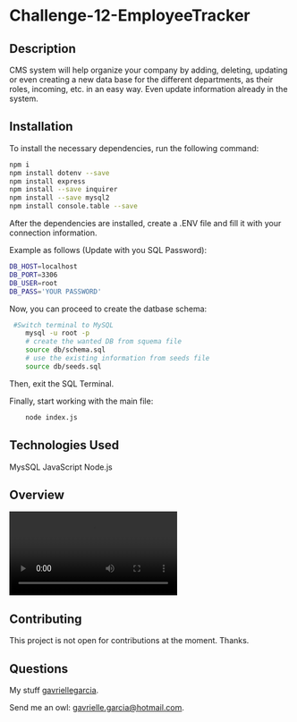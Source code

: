 # Challenge-12-EmployeeTracker

## Description
 CMS system will help organize your company by adding, deleting, updating or even creating a new data base for the different departments, as their roles, incoming, etc. in an easy way. Even update information already in the system.


## Installation
  To install the necessary dependencies, run the following command:
```bash
npm i
npm install dotenv --save
npm install express
npm install --save inquirer
npm install --save mysql2
npm install console.table --save
```

After the dependencies are installed, create a .ENV file and fill it with your connection information. 

Example as follows (Update with you SQL Password):

```bash
DB_HOST=localhost
DB_PORT=3306
DB_USER=root
DB_PASS='YOUR PASSWORD'
```

Now, you can proceed to create the datbase schema:

```bash
 #Switch terminal to MySQL
    mysql -u root -p
    # create the wanted DB from squema file
    source db/schema.sql
    # use the existing information from seeds file
    source db/seeds.sql
```

Then, exit the SQL Terminal.

Finally, start working with the main file:

```bash
    node index.js
```

## Technologies Used
 MysSQL
 JavaScript
 Node.js
 

 ## Overview 
![alt text](https://github.com/GavrielleGarcia/Challenge-12-EmployeeTracker/blob/main/images/Demo.mp4)

 
## Contributing 
 This project is not open for contributions at the moment. Thanks.
 
 
## Questions
  My stuff [gavriellegarcia](https://github.com/gavriellegarcia).

 Send me an owl: gavrielle.garcia@hotmail.com.  
  
